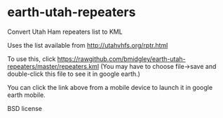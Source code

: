 earth-utah-repeaters
====================

Convert Utah Ham repeaters list to KML

Uses the list available from http://utahvhfs.org/rptr.html

To use this, click https://rawgithub.com/bmidgley/earth-utah-repeaters/master/repeaters.kml
(You may have to choose file->save and double-click this file to see it in google earth.)

You can click the link above from a mobile device to launch it in google earth mobile.

BSD license
